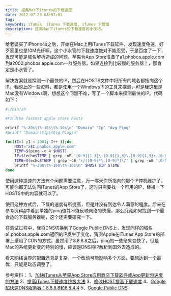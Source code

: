```yaml
---
title: 提高Mac下itunes的下载速度
date: 2012-07-28 08:57:01
tag: 
keywords: iTunes, iTunes 下载速度, iTunes 下载慢
description: 提高Mac下itunes的下载速度的小技巧。
---
```


给老婆买了iPhone4s之后，开始在Mac上用iTunes下载软件，发现速度龟速，好歹家里也是10M光纤啊，这个小水管的下载速度绝对不能忍受，于是百度了一下，发现可能是域名解析造成的问题。苹果为App Store准备了a1.phobos.apple.com到a2000.phobos.apple.com一群服务器，如果连接到比较慢的服务器上，那肯定是小水管了。

解决方案就是探测一个最快的IP，然后在HOSTS文件中将所有的域名都指向这个IP。看网上的一些资料，都是使用一个Windows下的工具来探测，可是我这里是Mac没有Windows啊，想想这个问题不难，写了一个脚本来探测最快的IP。代码如下：

```sh
#!/bin/sh

#Findthe fastest apple store hosts

printf "%-20s\t%-16s\t%-10s\n" "Domain" "Ip" "Avg Ping"
#printf "Domain\tIp\tAvg Ping\n"

for((I=1 ;I < 2001; I++ ));do
	HOST="a$I.phobos.apple.com"
	TEMP=$(ping -c 4 $HOST)
	IP=$(echo$TEMP | grep -oE '[0-9]{1,3}\.[0-9]{1,3}\.[0-9]{1,3}\.[0-9]{1,3}' | uniq)
	TIME=$(echo$TEMP | grep -oE '\/([0-9]*\.[0-9]*)\/' | grep -oE '[0-9]*\.[0-9]*')
	printf "%-20s\t%-16s\t%-10s\n" $HOST $IP $TIME
done
```


使用这种提速的方法有个问题需要注意，万一哪天你所指向的那个IP停机维护了，可能你都无法访问iTunes的App Store了，这时只需要找一个可用的IP，替换一下HOSTS中的内容就可以了。


使用这种方式后，下载的速度有所提高，但是并没有到达令人满意的程度。后来在参考资料[4](http://briian.com/?p=6667)中看到单独的ping值并不能反映网络的快慢，那么究竟如何找到一个最合适的下载服务器呢，这个还需要研究一下。


在测试过程中，我将DNS切换到了Google Public DNS上，发现同样的域名a1.phobos.apple.com返回的IP发生了变化，猜测Apple在iTunes App Store的部署上采用了CDN的方式。虽然用了8.8.8.8之后，ping的一些结果变快了，但是Mac的系统更新变的特别的慢，应该是DNS将IP解析到国外去造成的。


看来网络世界的配置还真是复杂，一个改动可能影响多个方面，要想达到一个最优，只能是动态调整了。


参考资料：
1、[加快iTunes从苹果App Store应用商店下载软件或App更新包速度的方法](http://www.mac52ipod.cn/post/speed-up-apple-itunes-download-speed-from-app-store-by-dns.php)
2、[提高iTunes下载速度终极大法](http://bbs.app111.com/thread-109285-1-1.html)
3、[修改HOST提高下载速度](http://bbs.pcbeta.com/forum.php?mod=viewthread&tid=912757)
4、[Google超快速DNS服务器：8.8.8.8和8.8.4.4](http://briian.com/?p=6667)
5、[Google Public DNS](https://developers.google.com/speed/public-dns/)
